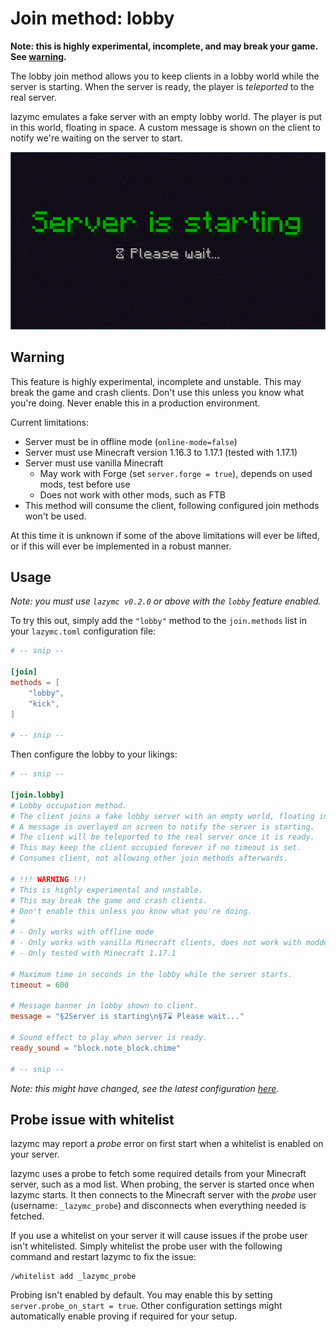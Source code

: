 # Join method: lobby

**Note: this is highly experimental, incomplete, and may break your game. See
[warning](#warning).**

The lobby join method allows you to keep clients in a lobby world while the
server is starting. When the server is ready, the player is _teleported_ to the
real server.

lazymc emulates a fake server with an empty lobby world. The player is put in
this world, floating in space. A custom message is shown on the client to notify
we're waiting on the server to start.

![Lobby screenshot](../res/screenshot/lobby.png)

## Warning

This feature is highly experimental, incomplete and unstable. This may break the
game and crash clients. Don't use this unless you know what you're doing. Never
enable this in a production environment.

Current limitations:

- Server must be in offline mode (`online-mode=false`)
- Server must use Minecraft version 1.16.3 to 1.17.1 (tested with 1.17.1)
- Server must use vanilla Minecraft
  - May work with Forge (set `server.forge = true`), depends on used mods, test before use
  - Does not work with other mods, such as FTB
- This method will consume the client, following configured join methods won't be used.

At this time it is unknown if some of the above limitations will ever be lifted,
or if this will ever be implemented in a robust manner.

## Usage

_Note: you must use `lazymc v0.2.0` or above with the `lobby` feature enabled._

To try this out, simply add the `"lobby"` method to the `join.methods` list in
your `lazymc.toml` configuration file:

```toml
# -- snip --

[join]
methods = [
    "lobby",
    "kick",
]

# -- snip --
```

Then configure the lobby to your likings:

```toml
# -- snip --

[join.lobby]
# Lobby occupation method.
# The client joins a fake lobby server with an empty world, floating in space.
# A message is overlayed on screen to notify the server is starting.
# The client will be teleported to the real server once it is ready.
# This may keep the client occupied forever if no timeout is set.
# Consumes client, not allowing other join methods afterwards.

# !!! WARNING !!!
# This is highly experimental and unstable.
# This may break the game and crash clients.
# Don't enable this unless you know what you're doing.
#
# - Only works with offline mode
# - Only works with vanilla Minecraft clients, does not work with modded
# - Only tested with Minecraft 1.17.1

# Maximum time in seconds in the lobby while the server starts.
timeout = 600

# Message banner in lobby shown to client.
message = "§2Server is starting\n§7⌛ Please wait..."

# Sound effect to play when server is ready.
ready_sound = "block.note_block.chime"

# -- snip --

```

_Note: this might have changed, see the latest configuration
[here](../res/lazymc.toml)._

## Probe issue with whitelist

lazymc may report a _probe_ error on first start when a whitelist is enabled
on your server.

lazymc uses a probe to fetch some required details from your Minecraft
server, such as a mod list. When probing, the server is started once when lazymc
starts. It then connects to the Minecraft server with the _probe_ user
(username: `_lazymc_probe`) and disconnects when everything needed is fetched.

If you use a whitelist on your server it will cause issues if the probe user
isn't whitelisted. Simply whitelist the probe user with the following command
and restart lazymc to fix the issue:

```
/whitelist add _lazymc_probe
```

Probing isn't enabled by default. You may enable this by setting
`server.probe_on_start = true`. Other configuration settings might
automatically enable proving if required for your setup.
